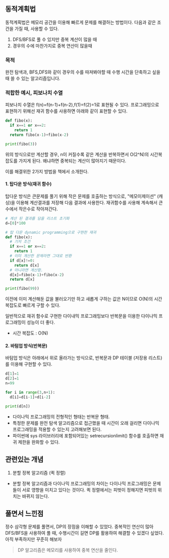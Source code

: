 ## 동적계획법

동적계획법은 메모리 공간을 이용해 빠르게 문제를 해결하는 방법이다.
다음과 같은 조건을 가질 때, 사용할 수 있다.

1. DFS/BFS로 풀 수 있지만 중복 계산이 많을 때 
2. 경우의 수에 마찬가지로 중복 연산이 많을때 

### 목적 
완전 탐색과, BFS,DFS와 같이 경우의 수를 따져봐야할 때 수행 시간을 단축하고 싶을때 쓸 수 있는 알고리즘입니다. 


### 적합한 예시, 피보나치 수열

피보나치 수열은 f(n)=f(n-1)+f(n-2),f(1)=f(2)=1로 표현될 수 있다.
프로그래밍으로 표현하기 위해선 재귀 함수를 사용하면 아래와 같이 표현할 수 있다.

```python
def fibo(x):
  if x==1 or x==2:
    return 1
  return fibo(x-1)+fibo(x-2)

print(fibo(3))
```

위의 방식으로만 계산할 경우, n이 커질수록 같은 계산을 반복하면서 O(2^N)의 시간복잡도를 가지게 된다. 왜냐하면 중복되는 계산이 많아지기 때문이다.

이를 해결위한 2가지 방법을 책에서 소개한다.

#### 1. 탑다운 방식(재귀 함수)

탑다운 방식은 큰문제를 풀기 위해 작은 문제를 호출하는 방식으로, "메모이제이션" (캐싱)을 이용해 계산결과를 저장해 다음 결과에 사용한다.
재귀함수를 사용해 계속해서 큰수에서 작은수로 작아져간다.

```python
# 계산 된 결과를 담을 리스트 초기화
d=[0]*100

# 탑 다운 dynamic programming으로 구현한 재귀
def fibo(x):
  # 기저 조건
  if x==1 or x==2:
    return 1
  # 이미 계산한 문제라면 그대로 반환
  if d[x]!=0:
    return d[x]
  # 아니라면 계산함.
  d[x]=fibo(x-1)+fibo(x-2)
  return d[x]

print(fibo(99))
```

이전에 이미 계산해둔 값을 불러오기만 하고 새롭게 구하는 값은 N이므로 O(N)의 시간복잡도로 빠르게 구할 수 있다.

일반적으로 재귀 함수로 구현한 다이내믹 프로그래밍보다 반복문을 이용한 다이나믹 프로그래밍이 성능이 더 좋다.

- 시간 복잡도 : O(N)

#### 2. 바텀업 방식(반복문)

바텀업 방식은 아래에서 위로 올라가는 방식으로, 반복문과 DP 테이블 (저장용 리스트)를 이용해 구현할 수 있다.

```python
d[1]=1
d[2]=1
n=99

for i in range(3,n+1):
  d[i]=d[i-1]+d[i-2]

print(d[n])

```

- 다이나믹 프로그래밍의 전형적인 형태는 반복문 형태.
- 특정한 문제를 완전 탐색 알고리즘으로 접근했을 때 시간이 오래 걸리면 다이나믹 프로그래밍을 적용할 수 있는지 고려해보면 된다.
- 파이썬에 sys 라이브러리에 포함되어있는 setrecursionlimit() 함수를 호출하면 재귀 제한을 완화할 수 있다.

## 관련있는 개념

1. 분할 정복 알고리즘 (퀵 정렬)

- 분할 정복 알고리즘과 다이나믹 프로그래밍의 차이는 다이나믹 프로그래밍은 문제들이 서로 영향을 미치고 있다는 것이다. 퀵 정렬에서는 피벗이 정해지면 피벗의 위치는 바뀌지 않는다.


## 풀면서 느낀점
정수 삼각형 문제를 풀면서, DP의 장점을 이해할 수 있었다. 중복적인 연산이 많아 DFS/BFS을 사용하여 풀 때, 수행시간이 길면 DP를 활용하여 해결할 수 있겠다 싶었다. 아직 부족하지만 꾸준히 해보자 


> DP 알고리즘은 메모리를 사용하여 중복 연산을 줄인다.